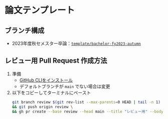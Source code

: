 # 論文テンプレート

## ブランチ構成

- 2023年度秋セメスター卒論：[`template/bachelor-fy2023-autumn`](https://github.com/cysec-lab/thesis-templates/tree/template/bachelor-fy2023-autumn)

## レビュー用 Pull Request 作成方法

1. 準備
    - [GitHub CLIをインストール](https://cli.github.com/)
    - デフォルトブランチが `main` でない場合は変更
2. 以下をコピーしてターミナルにペースト
    ```sh
    git branch review $(git rev-list --max-parents=0 HEAD | tail -n 1) \
    && git push origin review \
    && gh pr create --base review --head main --title "レビュー用" --body "レビュー用PRです。マージはしないでください。"
    ```

